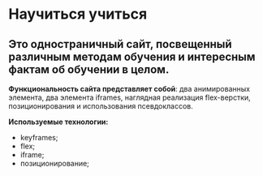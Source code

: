 # Научиться учиться

## Это одностраничный сайт, посвещенный различным методам обучения и интересным фактам об обучении в целом.

**Функциональность сайта представляет собой**: два анимированных элемента, два элемента iframes, наглядная реализация flex-верстки, позиционирования и использования псевдоклассов.

**Используемые технологии:**

- keyframes;
- flex;
- iframe;
- позиционирование;
